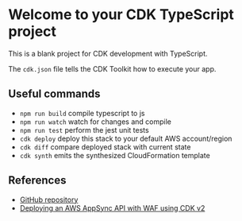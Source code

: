 # Welcome to your CDK TypeScript project

This is a blank project for CDK development with TypeScript.

The `cdk.json` file tells the CDK Toolkit how to execute your app.

## Useful commands

* `npm run build`   compile typescript to js
* `npm run watch`   watch for changes and compile
* `npm run test`    perform the jest unit tests
* `cdk deploy`      deploy this stack to your default AWS account/region
* `cdk diff`        compare deployed stack with current state
* `cdk synth`       emits the synthesized CloudFormation template


## References

- [GitHub repository](https://github.com/RossJenkins/the-waf-appsync)
- [Deploying an AWS AppSync API with WAF using CDK v2](https://instil.co/blog/aws-appsync-waf-cdk-v2)
